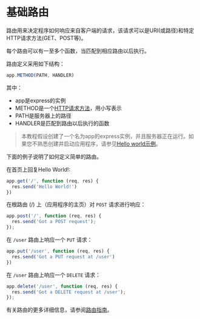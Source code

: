 ﻿# 基础路由

路由用来决定程序如何响应来自客户端的请求，该请求可以是URI(或路径)和特定HTTP请求方法(GET、POST等)。

每个路由可以有一至多个函数，当匹配到相应路由以后执行。

路由定义采用如下结构：

```javascript
app.METHOD(PATH, HANDLER)
```

其中：
 - app是express的实例
 - METHOD是一个[HTTP请求方法](https://en.wikipedia.org/wiki/Hypertext_Transfer_Protocol#Request_methods)，用小写表示
 - PATH是服务器上的路径
 - HANDLER是匹配到路由以后执行的函数

> 本教程假设创建了一个名为app的express实例，并且服务器正在运行。如果您不熟悉创建并启动应用程序，请参见[Hello world示例](http://expressjs.com/en/starter/hello-world.html)。

下面的例子说明了如何定义简单的路由。

在首页上回复Hello World!:

```javascript
app.get('/', function (req, res) {
  res.send('Hello World!')
})
```

在根路由 (/) 上（应用程序的主页）对 `POST` 请求进行响应：

```javascript
app.post('/', function (req, res) {
  res.send('Got a POST request');
});
```

在 `/user` 路由上响应一个 `PUT` 请求：

```javascript
app.put('/user', function (req, res) {
  res.send('Got a PUT request at /user')
})
```

在 `/user` 路由上响应一个 `DELETE` 请求：

```javascript
app.delete('/user', function (req, res) {
  res.send('Got a DELETE request at /user');
});
```

有关路由的更多详细信息，请参阅[路由指南](http://expressjs.com/en/guide/routing.html)。
